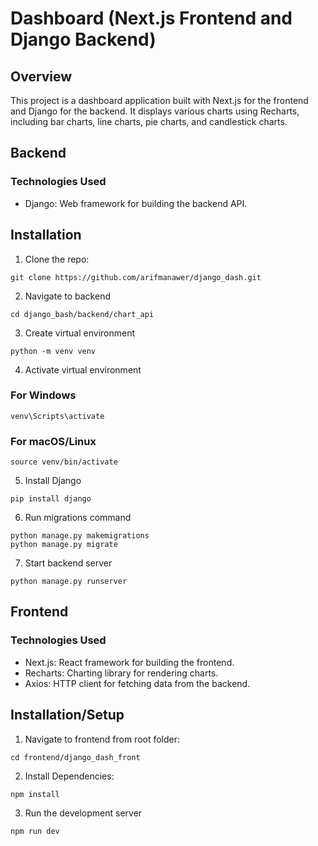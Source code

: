 # Dashboard (Next.js Frontend and Django Backend)

## Overview

This project is a dashboard application built with Next.js for the frontend and Django for the backend. It displays various charts using Recharts, including bar charts, line charts, pie charts, and candlestick charts.

## Backend

### Technologies Used

- Django: Web framework for building the backend API.

## Installation

1. Clone the repo:

```
git clone https://github.com/arifmanawer/django_dash.git
```

2. Navigate to backend

```
cd django_bash/backend/chart_api
```

3. Create virtual environment

```
python -m venv venv
```

4. Activate virtual environment

### For Windows

```
venv\Scripts\activate
```

### For macOS/Linux

```
source venv/bin/activate
```

5. Install Django

```
pip install django
```

6. Run migrations command

```
python manage.py makemigrations
python manage.py migrate
```

7. Start backend server

```
python manage.py runserver
```

## Frontend

### Technologies Used

- Next.js: React framework for building the frontend.
- Recharts: Charting library for rendering charts.
- Axios: HTTP client for fetching data from the backend.

## Installation/Setup

1. Navigate to frontend from root folder:

```
cd frontend/django_dash_front
```

2. Install Dependencies:

```
npm install
```

3. Run the development server

```
npm run dev
```
